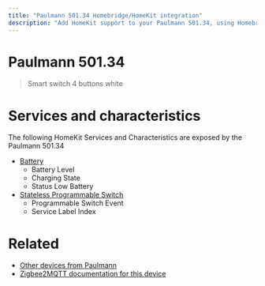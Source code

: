 ```yaml
---
title: "Paulmann 501.34 Homebridge/HomeKit integration"
description: "Add HomeKit support to your Paulmann 501.34, using Homebridge, Zigbee2MQTT and homebridge-z2m."
---
```

<!---
This file has been GENERATED using src/docgen/docgen.ts
DO NOT EDIT THIS FILE MANUALLY!
-->
# Paulmann 501.34
> Smart switch 4 buttons white


# Services and characteristics
The following HomeKit Services and Characteristics are exposed by
the Paulmann 501.34

* [Battery](../../battery.md)
  * Battery Level
  * Charging State
  * Status Low Battery
* [Stateless Programmable Switch](../../action.md)
  * Programmable Switch Event
  * Service Label Index


# Related
* [Other devices from Paulmann](../index.md#paulmann)
* [Zigbee2MQTT documentation for this device](https://www.zigbee2mqtt.io/devices/501.34.html)